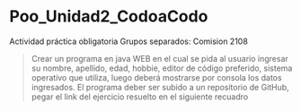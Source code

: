 
# Poo_Unidad2_CodoaCodo

Actividad práctica obligatoria
Grupos separados: Comision 2108
> Crear un programa en java WEB en el cual se pida al usuario ingresar su nombre, apellido, edad, hobbie, editor de código preferido, sistema operativo que utiliza, luego deberá mostrarse por consola los datos ingresados.
El programa deber ser subido a un repositorio de GitHub, pegar el link del ejercicio resuelto en el siguiente recuadro
